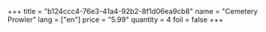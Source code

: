 +++
title = "b124ccc4-76e3-41a4-92b2-8f1d06ea9cb8"
name = "Cemetery Prowler"
lang = ["en"]
price = "5.99"
quantity = 4
foil = false
+++
